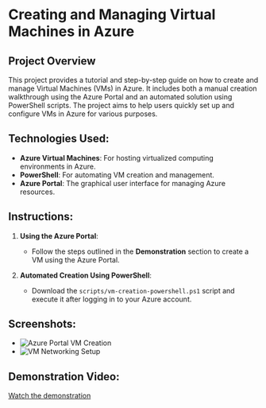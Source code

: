 # Creating and Managing Virtual Machines in Azure

## Project Overview
This project provides a tutorial and step-by-step guide on how to create and manage Virtual Machines (VMs) in Azure. It includes both a manual creation walkthrough using the Azure Portal and an automated solution using PowerShell scripts. The project aims to help users quickly set up and configure VMs in Azure for various purposes.

## Technologies Used:
- **Azure Virtual Machines**: For hosting virtualized computing environments in Azure.
- **PowerShell**: For automating VM creation and management.
- **Azure Portal**: The graphical user interface for managing Azure resources.

## Instructions:

1. **Using the Azure Portal**:
   - Follow the steps outlined in the **Demonstration** section to create a VM using the Azure Portal.

2. **Automated Creation Using PowerShell**:
   - Download the `scripts/vm-creation-powershell.ps1` script and execute it after logging in to your Azure account.

## Screenshots:
- ![Azure Portal VM Creation](images/azure-portal-vm-creation.png)
- ![VM Networking Setup](images/vm-networking-setup.png)

## Demonstration Video:
[Watch the demonstration](videos/vm-creation-demo.mp4)





  
   



